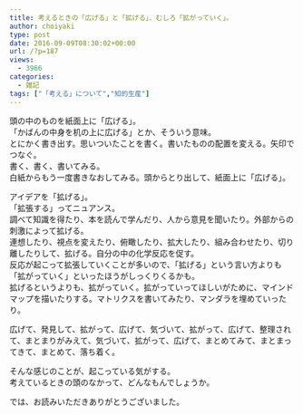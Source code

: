 ```yaml
---
title: 考えるときの「広げる」と「拡げる」、むしろ「拡がっていく」。
author: choiyaki
type: post
date: 2016-09-09T08:30:02+00:00
url: /?p=187
views:
  - 3966
categories:
  - 雑記
tags: ["「考える」について","知的生産"]
---
```

頭の中のものを紙面上に「広げる」。  
「かばんの中身を机の上に広げる」とか、そういう意味。  
とにかく書き出す。思いついたことを書く。書いたものの配置を変える。矢印でつなぐ。  
書く、書く、書いてみる。  
白紙からもう一度書きなおしてみる。頭からとり出して、紙面上に「広げる」。

アイデアを「拡げる」。  
「拡張する」ってニュアンス。  
調べて知識を得たり、本を読んで学んだり、人から意見を聞いたり。外部からの刺激によって拡げる。  
連想したり、視点を変えたり、俯瞰したり、拡大したり、組み合わせたり、切り離したりして、拡げる。自分の中の化学反応を促す。  
反応が起こって拡張していくことが多いので、「拡げる」という言い方よりも「拡がっていく」といったほうがしっくりくるかも。  
拡げるというよりも、拡がっていく。拡がっていってほしいがために、マインドマップを描いたりする。マトリクスを書いてみたり、マンダラを埋めていったり。

広げて、発見して、拡がって、広げて、気づいて、拡がって、広げて、整理されて、まとまりがみえて、気づいて、拡がって、広げて、まとめてみて、まとまってきて、まとめて、落ち着く。

そんな感じのことが、起こっている気がする。  
考えているときの頭のなかって、どんなもんでしょうか。

では、お読みいただきありがとうございました。